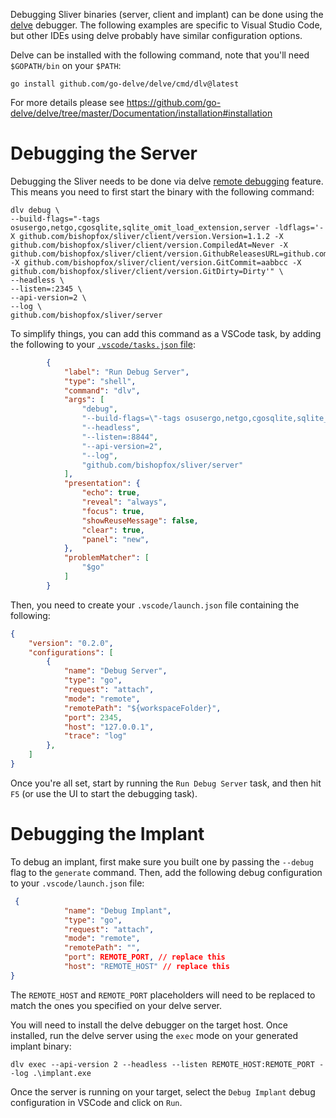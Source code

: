 Debugging Sliver binaries (server, client and implant) can be done using the [delve](https://github.com/go-delve/delve) debugger. The following examples are specific to Visual Studio Code, but other IDEs using delve probably have similar configuration options.

Delve can be installed with the following command, note that you'll need `$GOPATH/bin` on your `$PATH`:

```shell
go install github.com/go-delve/delve/cmd/dlv@latest
```

For more details please see https://github.com/go-delve/delve/tree/master/Documentation/installation#installation

# Debugging the Server

Debugging the Sliver needs to be done via delve [remote debugging](https://github.com/golang/vscode-go/blob/master/docs/debugging.md#remote-debugging) feature. This means you need to first start the binary with the following command:

```shell
dlv debug \
--build-flags="-tags osusergo,netgo,cgosqlite,sqlite_omit_load_extension,server -ldflags='-X github.com/bishopfox/sliver/client/version.Version=1.1.2 -X github.com/bishopfox/sliver/client/version.CompiledAt=Never -X github.com/bishopfox/sliver/client/version.GithubReleasesURL=github.com -X github.com/bishopfox/sliver/client/version.GitCommit=aabbcc -X github.com/bishopfox/sliver/client/version.GitDirty=Dirty'" \
--headless \
--listen=:2345 \
--api-version=2 \
--log \
github.com/bishopfox/sliver/server
```

To simplify things, you can add this command as a VSCode task, by adding the following to your [`.vscode/tasks.json` file](https://code.visualstudio.com/docs/editor/tasks):

```json
        {
            "label": "Run Debug Server",
            "type": "shell",
            "command": "dlv",
            "args": [
                "debug",
                "--build-flags=\"-tags osusergo,netgo,cgosqlite,sqlite_omit_load_extension,server -ldflags='-X github.com/bishopfox/sliver/client/version.Version=0.0.0 -X github.com/bishopfox/sliver/client/version.CompiledAt=Never -X github.com/bishopfox/sliver/client/version.GithubReleasesURL=https://api.github.com/repos/BishopFox/sliver/releases -X github.com/bishopfox/sliver/client/version.GitCommit=debug -X github.com/bishopfox/sliver/client/version.GitDirty=Dirty -X github.com/bishopfox/sliver/client/assets.DefaultArmoryPublicKey=RWSBpxpRWDrD7Fe+VvRE3c2VEDC2NK80rlNCj+BX0gz44Xw07r6KQD9L -X github.com/bishopfox/sliver/client/assets.DefaultArmoryRepoURL=https://api.github.com/repos/sliverarmory/armory/releases'\"",
                "--headless",
                "--listen=:8844",
                "--api-version=2",
                "--log",
                "github.com/bishopfox/sliver/server"
            ],
            "presentation": {
                "echo": true,
                "reveal": "always",
                "focus": true,
                "showReuseMessage": false,
                "clear": true,
                "panel": "new",
            },
            "problemMatcher": [
                "$go"
            ]
        }
```

Then, you need to create your `.vscode/launch.json` file containing the following:

```json
{
    "version": "0.2.0",
    "configurations": [
        {
            "name": "Debug Server",
            "type": "go",
            "request": "attach",
            "mode": "remote",
            "remotePath": "${workspaceFolder}",
            "port": 2345,
            "host": "127.0.0.1",
            "trace": "log"
        },
    ]
}
```
Once you're all set, start by running the `Run Debug Server` task, and then hit `F5` (or use the UI to start the debugging task).

# Debugging the Implant

To debug an implant, first make sure you built one by passing the `--debug` flag to the `generate` command. Then, add the following debug configuration to your `.vscode/launch.json` file:

```json
 {
            "name": "Debug Implant",
            "type": "go",
            "request": "attach",
            "mode": "remote",
            "remotePath": "",
            "port": REMOTE_PORT, // replace this
            "host": "REMOTE_HOST" // replace this
}
```
The `REMOTE_HOST` and `REMOTE_PORT` placeholders will need to be replaced to match the ones you specified on your delve server.

You will need to install the delve debugger on the target host. Once installed, run the delve server using the `exec` mode on your generated implant binary:

```shell
dlv exec --api-version 2 --headless --listen REMOTE_HOST:REMOTE_PORT --log .\implant.exe
```

Once the server is running on your target, select the `Debug Implant` debug configuration in VSCode and click on `Run`.